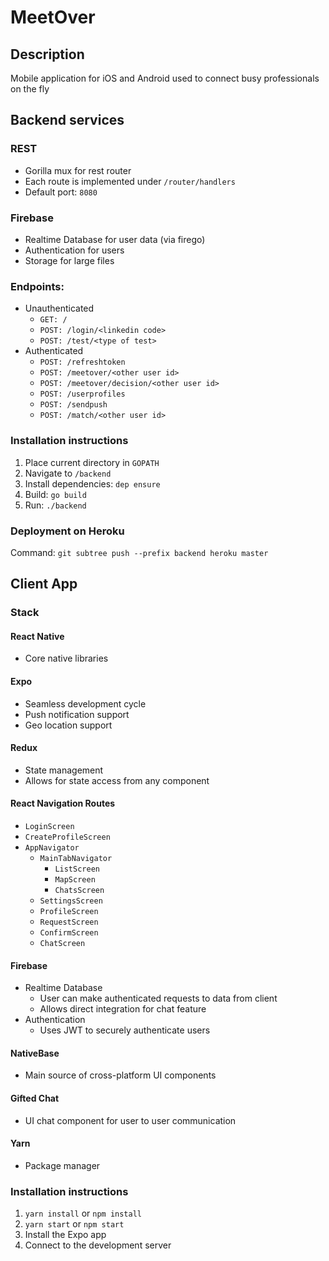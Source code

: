 # MeetOver
## Description
Mobile application for iOS and Android used to connect busy professionals on the fly

## Backend services
### REST
- Gorilla mux for rest router
- Each route is implemented under `/router/handlers`
- Default port: `8080`

### Firebase
- Realtime Database for user data (via firego)
- Authentication for users
- Storage for large files

### Endpoints:
- Unauthenticated
    - `GET: /`
    - `POST: /login/<linkedin code>`
    - `POST: /test/<type of test>`
- Authenticated
    - `POST: /refreshtoken`
    - `POST: /meetover/<other user id>`
    - `POST: /meetover/decision/<other user id>`
    - `POST: /userprofiles`
    - `POST: /sendpush`
    - `POST: /match/<other user id>`

### Installation instructions
1. Place current directory in `GOPATH`
1. Navigate to `/backend`
1. Install dependencies: `dep ensure`
1. Build: `go build`
1. Run: `./backend`

### Deployment on Heroku
Command: `git subtree push --prefix backend heroku master`

## Client App
### Stack
#### React Native
- Core native libraries

#### Expo
- Seamless development cycle
- Push notification support
- Geo location support

#### Redux
- State management
- Allows for state access from any component

#### React Navigation Routes
- `LoginScreen`
- `CreateProfileScreen`
- `AppNavigator`
    - `MainTabNavigator`
        - `ListScreen`
        - `MapScreen`
        - `ChatsScreen`
    - `SettingsScreen`
    - `ProfileScreen`
    - `RequestScreen`
    - `ConfirmScreen`
    - `ChatScreen`

#### Firebase
- Realtime Database
    - User can make authenticated requests to data from client
    - Allows direct integration for chat feature
- Authentication
    - Uses JWT to securely authenticate users

#### NativeBase
- Main source of cross-platform UI components

#### Gifted Chat
- UI chat component for user to user communication

#### Yarn
- Package manager

### Installation instructions
1. `yarn install` or `npm install`
1. `yarn start` or `npm start`
1. Install the Expo app
1. Connect to the development server
